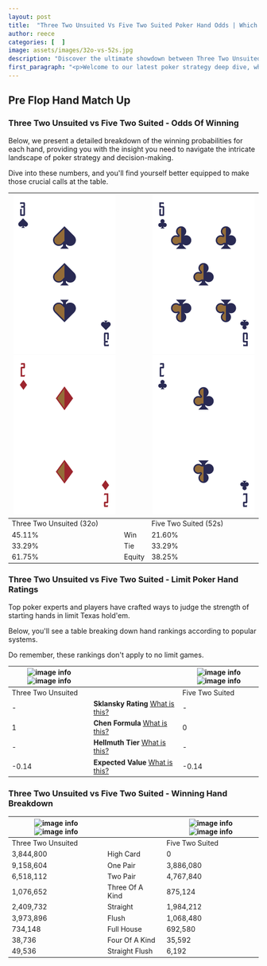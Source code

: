 ```yaml
---
layout: post
title:  "Three Two Unsuited Vs Five Two Suited Poker Hand Odds | Which Is The Better Hand In Poker? A Complete Guide"
author: reece
categories: [  ]
image: assets/images/32o-vs-52s.jpg
description: "Discover the ultimate showdown between Three Two Unsuited and Five Two Suited in poker! Uncover the odds, strategies, and scenarios where one hand triumphs over the other. Get ready to up your poker game with this thrilling analysis."
first_paragraph: "<p>Welcome to our latest poker strategy deep dive, where we're pitting two distinct hands against each other in a high-stakes showdown: Three Two Unsuited vs Five Two Suited.</p><p>In the dynamic world of poker, every decision counts, and knowing which hand holds the upper hand is key to your success at the table.</p><p>In this article, we'll dissect these two hands, explore the scenarios where one dominates the other, and equip you with the knowledge to make strategic choices that can tip the odds in your favor.</p><p>Get ready to unravel the intriguing dynamics of these poker hands and elevate your game to new heights.</p>"
---
```




[comment]: # (sp0)

## Pre Flop Hand Match Up

<div class="table hand-ratings" markdown="1"> 



### Three Two Unsuited vs Five Two Suited - Odds Of Winning

Below, we present a detailed breakdown of the winning probabilities for each hand, providing you with the insight you need to navigate the intricate landscape of poker strategy and decision-making. 

Dive into these numbers, and you'll find yourself better equipped to make those crucial calls at the table.


    
| ![image info](assets/images/hand1/3.png) ![image info](assets/images/hand1/2o.png) |  | ![image info](assets/images/hand2/5.png) ![image info](assets/images/hand2/2.png) |
| -------- | -------- | -------- |
| Three Two Unsuited (32o) |  | Five Two Suited (52s) |
| 45.11% | Win | 21.60% |
| 33.29% | Tie | 33.29% |
| 61.75% | Equity | 38.25% |




[comment]: # (sp1)



### Three Two Unsuited vs Five Two Suited - Limit Poker Hand Ratings

Top poker experts and players have crafted ways to judge the strength of starting hands in limit Texas hold'em. 

Below, you'll see a table breaking down hand rankings according to popular systems. 

Do remember, these rankings don't apply to no limit games.


    
| ![image info](https://www.riverpairs.com/assets/images/hand1/3.png) ![image info](https://www.riverpairs.com/assets/images/hand1/2o.png) |  | ![image info](https://www.riverpairs.com/assets/images/hand2/5.png) ![image info](https://www.riverpairs.com/assets/images/hand2/2.png) |
| -------- | -------- | -------- |
| Three Two Unsuited |  | Five Two Suited |
| - | **Sklansky Rating** [What is this?](/sklansky-rating-explained) | - |
| 1 | **Chen Formula** [What is this?](/chen-formula-explained) | 0 |
| - | **Hellmuth Tier** [What is this?](/Hellmuth-tier-explained) | - |
| -0.14 | **Expected Value** [What is this?](/expected-value-explained) | -0.14 |




[comment]: # (sp2)



### Three Two Unsuited vs Five Two Suited - Winning Hand Breakdown


    
| ![image info](https://www.riverpairs.com/assets/images/hand1/3.png) ![image info](https://www.riverpairs.com/assets/images/hand1/2o.png) |  | ![image info](https://www.riverpairs.com/assets/images/hand2/5.png) ![image info](https://www.riverpairs.com/assets/images/hand2/2.png) |
| -------- | -------- | -------- |
| Three Two Unsuited |  | Five Two Suited |
| 3,844,800 | High Card | 0 |
| 9,158,604 | One Pair | 3,886,080 |
| 6,518,112 | Two Pair | 4,767,840 |
| 1,076,652 | Three Of A Kind | 875,124 |
| 2,409,732 | Straight | 1,984,212 |
| 3,973,896 | Flush | 1,068,480 |
| 734,148 | Full House | 692,580 |
| 38,736 | Four Of A Kind | 35,592 |
| 49,536 | Straight Flush | 6,192 |




[comment]: # (sp3)



</div>

[comment]: # (sp4)



[comment]: # (sp5)

